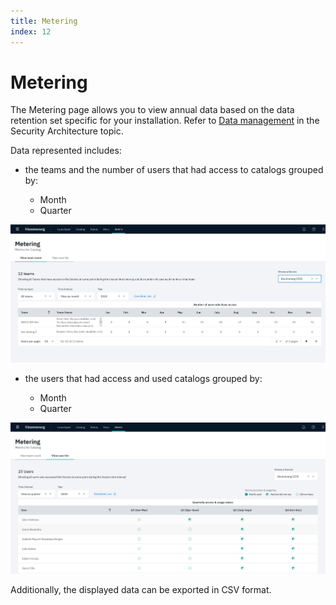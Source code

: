 ```yaml
---
title: Metering
index: 12
---
```


# Metering

The Metering page allows you to view annual data based on the data retention set specific for your installation. Refer to [Data management](/essentials-core/architecture/security-architecture#data-retention) in the Security Architecture topic.

Data represented includes:

- the teams and the number of users that had access to catalogs grouped by:

  - Month
  - Quarter
  
![Team Metering](./assets/img/metering/team-metering.png)

- the users that had access and used catalogs grouped by:

  - Month
  - Quarter

![User Metering](./assets/img/metering/user-metering.png)

Additionally, the displayed data can be exported in CSV format.
